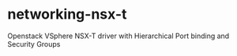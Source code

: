 # networking-nsx-t
Openstack VSphere NSX-T driver with Hierarchical Port binding and Security Groups
